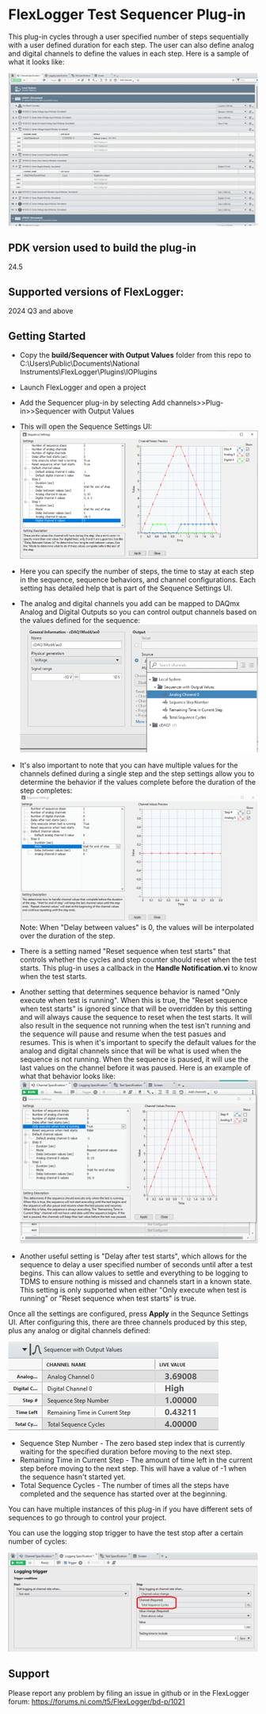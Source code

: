 # FlexLogger Test Sequencer Plug-in

This plug-in cycles through a user specified number of steps sequentially with a user defined duration for each step. The user can also define analog and digital channels to define the values in each step. Here is a sample of what it looks like:

![Test Sequencer](./Sequencer.gif)

## PDK version used to build the plug-in

24.5

## Supported versions of FlexLogger:

2024 Q3 and above

## Getting Started

- Copy the **build/Sequencer with Output Values** folder from this repo to C:\Users\Public\Documents\National Instruments\FlexLogger\Plugins\IOPlugins
- Launch FlexLogger and open a project
- Add the Sequencer plug-in by selecting Add channels>>Plug-in>>Sequencer with Output Values
- This will open the Sequence Settings UI:
![Sequence Settings](./Settings.png)

- Here you can specify the number of steps, the time to stay at each step in the sequence, sequence behaviors, and channel configurations. Each setting has detailed help that is part of the Sequence Settings UI.
- The analog and digital channels you add can be mapped to DAQmx Analog and Digital Outputs so you can control output channels based on the values defined for the sequence:
![Map to DAQmx](./MapDaqmxChannels.png)

- It's also important to note that you can have multiple values for the channels defined during a single step and the step settings allow you to determine the behavior if the values complete before the duration of the step completes:
![Multiple Channel Values](./MultipleChannelValues.gif)
Note: When "Delay between values" is 0, the values will be interpolated over the duration of the step.

- There is a setting named "Reset sequence when test starts" that controls whether the cycles and step counter should reset when the test starts. This plug-in uses a callback in the **Handle Notification.vi** to know when the test starts.

- Another setting that determines sequence behavior is named "Only execute when test is running". When this is true, the "Reset sequence when test starts" is ignored since that will be overridden by this setting and will always cause the sequence to reset when the test starts. It will also result in the sequence not running when the test isn't running and the sequence will pause and resume when the test pasues and resumes. This is when it's important to specify the default values for the analog and digital channels since that will be what is used when the sequence is not running. When the sequence is paused, it will use the last values on the channel before it was paused. Here is an example of what that behavior looks like:
![Pause Resume Behavior](./PauseResumeSequence.gif)

- Another useful setting is "Delay after test starts", which allows for the sequence to delay a user specified number of seconds until after a test begins. This can allow values to settle and everything to be logging to TDMS to ensure nothing is missed and channels start in a known state. This setting is only supported when either "Only execute when test is running" or "Reset sequence when test starts" is true.

Once all the settings are configured, press **Apply** in the Sequnce Settings UI. After configuring this, there are three channels produced by this step, plus any analog or digital channels defined:

![Channels](./Channels.png)
- Sequence Step Number - The zero based step index that is currently waiting for the specified duration before moving to the next step.
- Remaining Time in Current Step - The amount of time left in the current step before moving to the next step. This will have a value of -1 when the sequence hasn't started yet.
- Total Sequence Cycles - The number of times all the steps have completed and the sequence has started over at the beginning.

You can have multiple instances of this plug-in if you have different sets of sequences to go through to control your project.

You can use the logging stop trigger to have the test stop after a certain number of cycles:

![Stop Test](./StopTestAfterNumberOfCycles.png)  

## Support

Please report any problem by filing an issue in github or in the FlexLogger forum:
https://forums.ni.com/t5/FlexLogger/bd-p/1021
